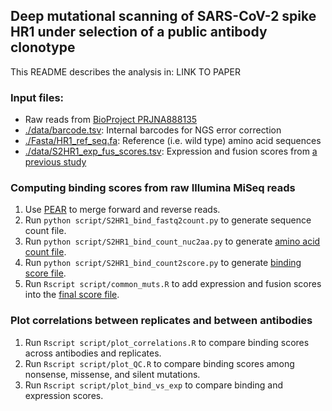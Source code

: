 ## Deep mutational scanning of SARS-CoV-2 spike HR1 under selection of a public antibody clonotype
This README describes the analysis in:
LINK TO PAPER

### Input files:
* Raw reads from [BioProject PRJNA888135](https://www.ncbi.nlm.nih.gov/bioproject/PRJNA888135)
* [./data/barcode.tsv](./data/barcode.tsv): Internal barcodes for NGS error correction
* [./Fasta/HR1_ref_seq.fa](./Fasta/HR1_ref_seq.fa): Reference (i.e. wild type) amino acid sequences
* [./data/S2HR1_exp_fus_scores.tsv](./data/S2HR1_exp_fus_scores.tsv): Expression and fusion scores from [a previous study](https://www.nature.com/articles/s41467-023-37786-1)

### Computing binding scores from raw Illumina MiSeq reads
1. Use [PEAR](https://github.com/tseemann/PEAR) to merge forward and reverse reads.
2. Run ``python script/S2HR1_bind_fastq2count.py`` to generate sequence count file.
3. Run ``python script/S2HR1_bind_count_nuc2aa.py`` to generate [amino acid count file](./result/S2HR1_bind_count_trimmed_aa.tsv). 
4. Run ``python script/S2HR1_bind_count2score.py`` to generate [binding score file](./S2HR1_bind_scores.tsv).
5. Run ``Rscript script/common_muts.R`` to add expression and fusion scores into the [final score file](./result/S2HR1bind_scores_common.tsv).

### Plot correlations between replicates and between antibodies
1. Run ``Rscript script/plot_correlations.R`` to compare binding scores across antibodies and replicates.
2. Run ``Rscript script/plot_QC.R`` to compare binding scores among nonsense, missense, and silent mutations.
3. Run ``Rscript script/plot_bind_vs_exp`` to compare binding and expression scores.
